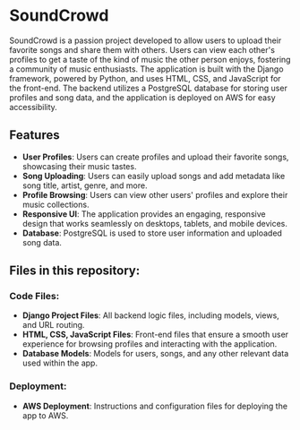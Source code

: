 # SoundCrowd
SoundCrowd is a passion project developed to allow users to upload their favorite songs and share them with others. Users can view each other's profiles to get a taste of the kind of music the other person enjoys, fostering a community of music enthusiasts. The application is built with the Django framework, powered by Python, and uses HTML, CSS, and JavaScript for the front-end. The backend utilizes a PostgreSQL database for storing user profiles and song data, and the application is deployed on AWS for easy accessibility.

## Features
- **User Profiles**: Users can create profiles and upload their favorite songs, showcasing their music tastes.
- **Song Uploading**: Users can easily upload songs and add metadata like song title, artist, genre, and more.
- **Profile Browsing**: Users can view other users' profiles and explore their music collections.
- **Responsive UI**: The application provides an engaging, responsive design that works seamlessly on desktops, tablets, and mobile devices.
- **Database**: PostgreSQL is used to store user information and uploaded song data.

## Files in this repository:

### Code Files:
- **Django Project Files**: All backend logic files, including models, views, and URL routing.
- **HTML, CSS, JavaScript Files**: Front-end files that ensure a smooth user experience for browsing profiles and interacting with the application.
- **Database Models**: Models for users, songs, and any other relevant data used within the app.
  
### Deployment:
- **AWS Deployment**: Instructions and configuration files for deploying the app to AWS.

